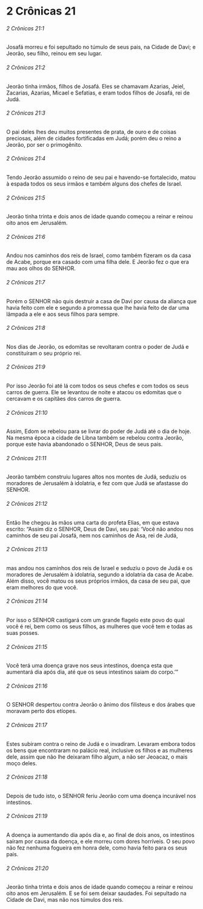 # 2 Crônicas 21

###### 2 Crônicas 21:1

Josafá morreu e foi sepultado no túmulo de seus pais, na Cidade de Davi; e Jeorão, seu filho, reinou em seu lugar.

###### 2 Crônicas 21:2

Jeorão tinha irmãos, filhos de Josafá. Eles se chamavam Azarias, Jeiel, Zacarias, Azarias, Micael e Sefatias, e eram todos filhos de Josafá, rei de Judá.

###### 2 Crônicas 21:3

O pai deles lhes deu muitos presentes de prata, de ouro e de coisas preciosas, além de cidades fortificadas em Judá; porém deu o reino a Jeorão, por ser o primogênito.

###### 2 Crônicas 21:4

Tendo Jeorão assumido o reino de seu pai e havendo-se fortalecido, matou à espada todos os seus irmãos e também alguns dos chefes de Israel.

###### 2 Crônicas 21:5

Jeorão tinha trinta e dois anos de idade quando começou a reinar e reinou oito anos em Jerusalém.

###### 2 Crônicas 21:6

Andou nos caminhos dos reis de Israel, como também fizeram os da casa de Acabe, porque era casado com uma filha dele. E Jeorão fez o que era mau aos olhos do SENHOR.

###### 2 Crônicas 21:7

Porém o SENHOR não quis destruir a casa de Davi por causa da aliança que havia feito com ele e segundo a promessa que lhe havia feito de dar uma lâmpada a ele e aos seus filhos para sempre.

###### 2 Crônicas 21:8

Nos dias de Jeorão, os edomitas se revoltaram contra o poder de Judá e constituíram o seu próprio rei.

###### 2 Crônicas 21:9

Por isso Jeorão foi até lá com todos os seus chefes e com todos os seus carros de guerra. Ele se levantou de noite e atacou os edomitas que o cercavam e os capitães dos carros de guerra.

###### 2 Crônicas 21:10

Assim, Edom se rebelou para se livrar do poder de Judá até o dia de hoje. Na mesma época a cidade de Libna também se rebelou contra Jeorão, porque este havia abandonado o SENHOR, Deus de seus pais.

###### 2 Crônicas 21:11

Jeorão também construiu lugares altos nos montes de Judá, seduziu os moradores de Jerusalém à idolatria, e fez com que Judá se afastasse do SENHOR.

###### 2 Crônicas 21:12

Então lhe chegou às mãos uma carta do profeta Elias, em que estava escrito: “Assim diz o SENHOR, Deus de Davi, seu pai: ‘Você não andou nos caminhos de seu pai Josafá, nem nos caminhos de Asa, rei de Judá,

###### 2 Crônicas 21:13

mas andou nos caminhos dos reis de Israel e seduziu o povo de Judá e os moradores de Jerusalém à idolatria, segundo a idolatria da casa de Acabe. Além disso, você matou os seus próprios irmãos, da casa de seu pai, que eram melhores do que você.

###### 2 Crônicas 21:14

Por isso o SENHOR castigará com um grande flagelo este povo do qual você é rei, bem como os seus filhos, as mulheres que você tem e todas as suas posses.

###### 2 Crônicas 21:15

Você terá uma doença grave nos seus intestinos, doença esta que aumentará dia após dia, até que os seus intestinos saiam do corpo.’”

###### 2 Crônicas 21:16

O SENHOR despertou contra Jeorão o ânimo dos filisteus e dos árabes que moravam perto dos etíopes.

###### 2 Crônicas 21:17

Estes subiram contra o reino de Judá e o invadiram. Levaram embora todos os bens que encontraram no palácio real, inclusive os filhos e as mulheres dele, assim que não lhe deixaram filho algum, a não ser Jeoacaz, o mais moço deles.

###### 2 Crônicas 21:18

Depois de tudo isto, o SENHOR feriu Jeorão com uma doença incurável nos intestinos.

###### 2 Crônicas 21:19

A doença ia aumentando dia após dia e, ao final de dois anos, os intestinos saíram por causa da doença, e ele morreu com dores horríveis. O seu povo não fez nenhuma fogueira em honra dele, como havia feito para os seus pais.

###### 2 Crônicas 21:20

Jeorão tinha trinta e dois anos de idade quando começou a reinar e reinou oito anos em Jerusalém. E se foi sem deixar saudades. Foi sepultado na Cidade de Davi, mas não nos túmulos dos reis.

